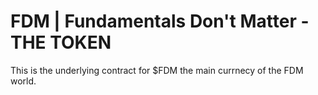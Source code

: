 # FDM | Fundamentals Don't Matter - THE TOKEN   
This is the underlying contract for $FDM the main currnecy of the FDM world. 
